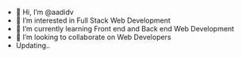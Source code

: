 - 👋 Hi, I’m @aadidv
- 👀 I’m interested in Full Stack Web Development
- 🌱 I’m currently learning Front end and Back end Web Development
- 💞️ I’m looking to collaborate on Web Developers
- Updating..

<!---
aadidv/aadidv is a ✨ special ✨ repository because its `README.md` (this file) appears on your GitHub profile.
You can click the Preview link to take a look at your changes.
--->
